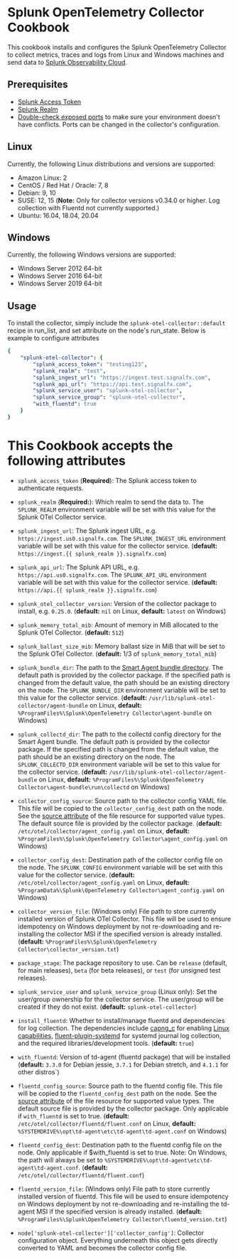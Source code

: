 # Splunk OpenTelemetry Collector Cookbook

This cookbook installs and configures the Splunk OpenTelemetry Collector to
collect metrics, traces and logs from Linux and Windows machines and send data to [Splunk 
Observability Cloud](https://www.splunk.com/en_us/observability.html).

## Prerequisites

- [Splunk Access Token](https://docs.splunk.com/Observability/admin/authentication-tokens/org-tokens.html#admin-org-tokens)
- [Splunk Realm](https://dev.splunk.com/observability/docs/realms_in_endpoints/)
- [Double-check exposed ports](https://github.com/signalfx/splunk-otel-collector/blob/main/docs/security.md#exposed-endpoints) 
  to make sure your environment doesn't have conflicts. Ports can be changed in the collector's configuration.

## Linux
Currently, the following Linux distributions and versions are supported:

- Amazon Linux: 2
- CentOS / Red Hat / Oracle: 7, 8
- Debian: 9, 10
- SUSE: 12, 15 (**Note:** Only for collector versions v0.34.0 or higher. Log collection with Fluentd not currently supported.)
- Ubuntu: 16.04, 18.04, 20.04

## Windows
Currently, the following Windows versions are supported:

- Windows Server 2012 64-bit
- Windows Server 2016 64-bit
- Windows Server 2019 64-bit

## Usage

To install the collector, simply include the `splunk-otel-collector::default` recipe in run_list,
and set attribute on the node's run_state. Below is example to configure attributes
```yaml 
{
    "splunk-otel-collector": {
        "splunk_access_token": "testing123",
        "splunk_realm": "test",
        "splunk_ingest_url": "https://ingest.test.signalfx.com",
        "splunk_api_url": "https://api.test.signalfx.com",
        "splunk_service_user": "splunk-otel-collector",
        "splunk_service_group": "splunk-otel-collector",
        "with_fluentd": true
    }
}
```

# This Cookbook accepts the following attributes

- `splunk_access_token` (**Required**): The Splunk access token to
  authenticate requests.

- `splunk_realm` (**Required:**): Which realm to send the data to. The `SPLUNK_REALM`
  environment variable will be set with this value for the Splunk OTel 
  Collector service.

- `splunk_ingest_url`: The Splunk ingest URL, e.g.
  `https://ingest.us0.signalfx.com`. The `SPLUNK_INGEST_URL` environment
  variable will be set with this value for the collector service. (**default:**
  `https://ingest.{{ splunk_realm }}.signalfx.com`)

- `splunk_api_url`: The Splunk API URL, e.g. `https://api.us0.signalfx.com`.
  The `SPLUNK_API_URL` environment variable will be set with this value for the
  collector service. (**default:** `https://api.{{ splunk_realm }}.signalfx.com`)

- `splunk_otel_collector_version`: Version of the collector package to install, e.g.
  `0.25.0`. (**default:** `nil` on Linux, **default:** `latest` on Windows)

- `splunk_memory_total_mib`: Amount of memory in MiB allocated to the Splunk OTel 
  Collector. (**default:** `512`)

- `splunk_ballast_size_mib`: Memory ballast size in MiB that will be set to the Splunk 
  OTel Collector. (**default:** 1/3 of `splunk_memory_total_mib`)

- `splunk_bundle_dir`: The path to the [Smart Agent bundle directory](
  https://github.com/signalfx/splunk-otel-collector/blob/main/internal/extension/smartagentextension/README.md).
  The default path is provided by the collector package. If the specified path
  is changed from the default value, the path should be an existing directory
  on the node. The `SPLUNK_BUNDLE_DIR` environment variable will be set to
  this value for the collector service. (**default:**
  `/usr/lib/splunk-otel-collector/agent-bundle` on Linux, **default:** 
  `%ProgramFiles%\Splunk\OpenTelemetry Collector\agent-bundle` on Windows)

- `splunk_collectd_dir`: The path to the collectd config directory for the
  Smart Agent bundle. The default path is provided by the collector package.
  If the specified path is changed from the default value, the path should be
  an existing directory on the node. The `SPLUNK_COLLECTD_DIR` environment
  variable will be set to this value for the collector service.
  (**default:** `/usr/lib/splunk-otel-collector/agent-bundle` on Linux,
  **default:** `%ProgramFiles%\Splunk\OpenTelemetry Collector\agent-bundle\run\collectd` on Windows)

- `collector_config_source`: Source path to the collector config YAML file. This file will be copied to the `collector_config_dest` path on the node. See the [source attribute](https://docs.chef.io/resources/remote_file/) of the file resource for supported value types. The default source file is provided by the collector package. (**default:** `/etc/otel/collector/agent_config.yaml` on Linux, 
  **default:** `%ProgramFiles%\Splunk\OpenTelemetry Collector\agent_config.yaml` on Windows)

- `collector_config_dest`: Destination path of the collector config file on the node. The `SPLUNK_CONFIG` environment variable will be set with this value for the collector service. (**default:** `/etc/otel/collector/agent_config.yaml` on Linux, 
  **default:** `%ProgramData%\Splunk\OpenTelemetry Collector\agent_config.yaml` on Windows)

- `collector_version_file`: (Windows only) File path to store currently installed version of Splunk 
  OTel Collector. This file will be used to ensure idempotency on Windows deployment by not re-downloading and re-installing the collector MSI if the specified version is already installed. (**default:** `%ProgramFiles%\Splunk\OpenTelemetry Collector\collector_version.txt`)

- `package_stage`: The package repository to use.  Can
be `release` (default, for main releases), `beta` (for beta releases), or `test`
(for unsigned test releases).

- `splunk_service_user` and `splunk_service_group` (Linux only): Set the user/group
  ownership for the collector service. The user/group will be created if they
  do not exist. (**default:** `splunk-otel-collector`)

- `install_fluentd`: Whether to install/manage fluentd and dependencies for log
  collection. The dependencies include [capng_c](
  https://github.com/fluent-plugins-nursery/capng_c) for enabling
  [Linux capabilities](
  https://docs.fluentd.org/deployment/linux-capability),
  [fluent-plugin-systemd](
  https://github.com/fluent-plugin-systemd/fluent-plugin-systemd) for systemd
  journal log collection, and the required libraries/development tools.
  (**default:** `true`)

- `with_fluentd`: Version of td-agent (fluentd package) that will be 
  installed (**default:** `3.3.0` for Debian jessie, `3.7.1` for Debian 
  stretch, and `4.1.1` for other distros`)

- `fluentd_config_source`: Source path to the fluentd config file. This file will be copied to the `fluentd_config_dest` path on the node. See the [source attribute](https://docs.chef.io/resources/remote_file/) of the file resource for supported value types. The default source file is provided by the collector package. Only applicable if `with_fluentd` is set to true.
  (**default:** `/etc/otel/collector/fluentd/fluent.conf` on Linux, 
  **default:** `%SYSTEMDRIVE%\opt\td-agent\etc\td-agent\td-agent.conf` on Windows)

- `fluentd_config_dest`: Destination path to the fluentd config file on the node. Only applicable if $with_fluentd is set to true. Note: On Windows, the path will always be set to `%SYSTEMDRIVE%\opt\td-agent\etc\td-agent\td-agent.conf`. (**default:** `/etc/otel/collector/fluentd/fluent.conf`)

- `fluentd_version_file`: (Windows only) File path to store currently installed version of fluentd. This file will be used to ensure idempotency on Windows deployment by not re-downloading and re-installing the td-agent MSI if the specified version is already installed. (**default:** `%ProgramFiles%\Splunk\OpenTelemetry Collector\fluentd_version.txt`)

- `node['splunk-otel-collector']['collector_config']`: Collector configuration object.  Everything
underneath this object gets directly converted to YAML and becomes the collector
config file.
